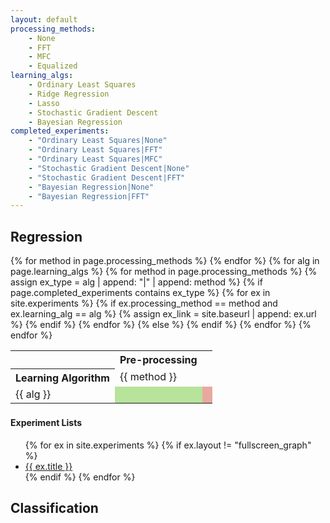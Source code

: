 ```yaml
---
layout: default
processing_methods:
    - None
    - FFT
    - MFC
    - Equalized
learning_algs:
    - Ordinary Least Squares
    - Ridge Regression
    - Lasso
    - Stochastic Gradient Descent
    - Bayesian Regression
completed_experiments:
    - "Ordinary Least Squares|None"
    - "Ordinary Least Squares|FFT"
    - "Ordinary Least Squares|MFC"
    - "Stochastic Gradient Descent|None"
    - "Stochastic Gradient Descent|FFT"
    - "Bayesian Regression|None"
    - "Bayesian Regression|FFT"
---
```


<h1 id="#header-1" style="display: none"></h1>
<style>
    .experiment-matrix__cell {
        background: rgba(211, 84, 69, 0.5);
    }
    .experiment-matrix__cell--complete {
        background: rgba(114, 201, 56, 0.5)
    }
    .experiment-matrix__cell--complete:hover {
        cursor: pointer;
        background: rgb(114, 201, 56);
    }
    .experiment-matrix__cell:hover {
        background: rgb(211, 84, 69);
    }
</style>


## [](#header-2)Regression

<table>
    <tr>
        <th colspan="1"></th>
        <th colspan="{{4}}">Pre-processing</th>
    </tr>
    <tr>
        <th>Learning Algorithm</th>
        {% for method in page.processing_methods %}
            <td>{{ method }}</td>
        {% endfor %}
    </tr>
    {% for alg in page.learning_algs %}
        <tr>
            <td>{{ alg }}</td>
            {% for method in page.processing_methods %}
                {% assign ex_type = alg | append: "|" | append: method %}
                {% if page.completed_experiments contains ex_type %}
                        {% for ex in site.experiments %}
                            {% if ex.processing_method == method and ex.learning_alg == alg %}
                                {% assign ex_link = site.baseurl | append: ex.url %}
                            {% endif %}
                        {% endfor %}
                    <td class="experiment-matrix__cell--complete" onclick="window.location.href='{{ex_link}}'">
                    </td>
                {% else %}
                    <td class="experiment-matrix__cell"></td>
                {% endif %}
            {% endfor %}
        </tr>
    {% endfor %}

</table>

### [](#header-3)

#### [](#header-4) Experiment Lists

<ul>
{% for ex in site.experiments %}
{% if ex.layout != "fullscreen_graph" %}
    <li>
        <a href="{{ site.baseurl }}{{ ex.url }}">{{ ex.title }}</a>
    </li>
{% endif %}
{% endfor %}
</ul>


## [](#header-2)Classification